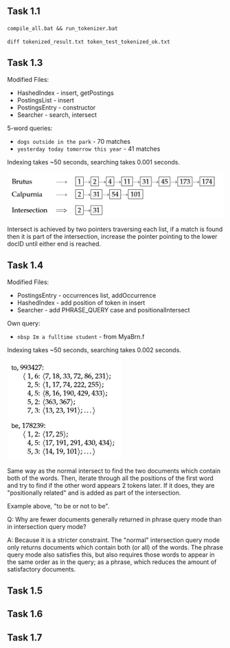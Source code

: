 ## Task 1.1

`compile_all.bat && run_tokenizer.bat`

`diff tokenized_result.txt token_test_tokenized_ok.txt`

## Task 1.3

Modified Files:

- HashedIndex - insert, getPostings
- PostingsList - insert
- PostingsEntry - constructor
- Searcher - search, intersect

5-word queries:

- `dogs outside in the park` - 70 matches
- `yesterday today tomorrow this year` - 41 matches

Indexing takes ~50 seconds, searching takes 0.001 seconds.

![](intersect.png)

Intersect is achieved by two pointers traversing each list, if a match is found then it is part of the intersection, increase the pointer pointing to the lower docID until either end is reached.

## Task 1.4

Modified Files:

- PostingsEntry - occurrences list, addOccurrence
- HashedIndex - add position of token in insert
- Searcher - add PHRASE_QUERY case and positionalIntersect

Own query:

- `nbsp Im a fulltime student` - from MyaBrn.f

Indexing takes ~50 seconds, searching takes 0.002 seconds.

![](positionalIntersect.png)

Same way as the normal intersect to find the two documents which contain both of the words. Then, iterate through all the positions of the first word and try to find if the other word appears 2 tokens later. If it does, they are "positionally related" and is added as part of the intersection.

Example above, "to be or not to be".

Q: Why are fewer documents generally returned in phrase query mode than in intersection query mode?

A: Because it is a stricter constraint. The "normal" intersection query mode only returns documents which contain both (or all) of the words. The phrase query mode also satisfies this, but also requires those words to appear in the same order as in the query; as a phrase, which reduces the amount of satisfactory documents.

## Task 1.5

## Task 1.6

## Task 1.7
